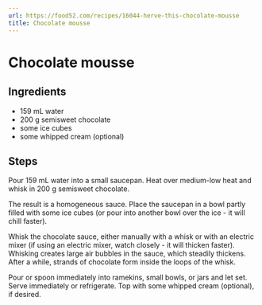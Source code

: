 ```yaml
---
url: https://food52.com/recipes/16044-herve-this-chocolate-mousse
title: Chocolate mousse
---
```


# Chocolate mousse

## Ingredients

- 159&nbsp;mL water
- 200&nbsp;g semisweet chocolate
- some&nbsp;ice cubes
- some&nbsp;whipped cream (optional)

## Steps

Pour 159&nbsp;mL water into a small saucepan. Heat over medium-low heat and whisk in 200&nbsp;g semisweet chocolate.

The result is a homogeneous sauce. Place the saucepan in a bowl partly filled with some&nbsp;ice cubes (or pour into another bowl over the ice - it will chill faster).

Whisk the chocolate sauce, either manually with a whisk or with an electric mixer (if using an electric mixer, watch closely - it will thicken faster). Whisking creates large air bubbles in the sauce, which steadily thickens. After a while, strands of chocolate form inside the loops of the whisk.

Pour or spoon immediately into ramekins, small bowls, or jars and let set. Serve immediately or refrigerate. Top with some&nbsp;whipped cream (optional), if desired.
